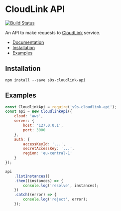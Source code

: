 # CloudLink API
[![Build Status](https://travis-ci.org/simon-s9/s9s-cloudlink-api.svg?branch=master)](https://travis-ci.org/simon-s9/s9s-cloudlink-api)

An API to make requests to [CloudLink](https://github.com/simon-s9/s9s-cloudlink) service.

* [Documentation](https://cdn.rawgit.com/simon-s9/s9s-cloudlink-api/186ef31/docs/index.html)
* [Installation](#installation)
* [Examples](#examples)

## Installation
```
npm install --save s9s-cloudlink-api
```

## Examples
```javascript
const CloudlinkApi = require('s9s-cloudlink-api');
const api = new CloudlinkApi({
    cloud: 'aws',
    server: {
        host: '127.0.0.1',
        port: 3000
    },
    auth: {
        accessKeyId: '...',
        secretAccessKey: '...',
        region: 'eu-central-1'
    }
});

api
    .listInstances()
    .then((instances) => {
        console.log('resolve', instances);
    })
    .catch((error) => {
        console.log('reject', error);
    });
```
